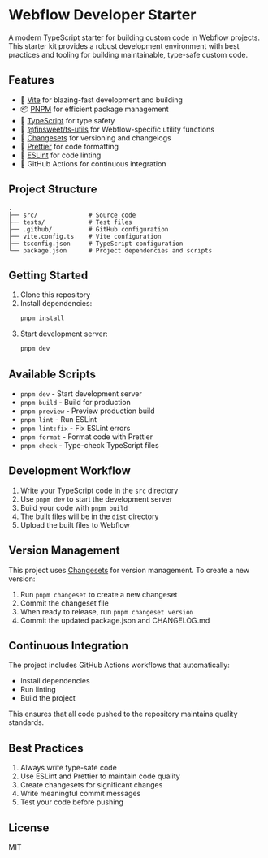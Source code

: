 # Webflow Developer Starter

A modern TypeScript starter for building custom code in Webflow projects. This starter kit provides a robust development environment with best practices and tooling for building maintainable, type-safe custom code.

## Features

- 🚀 [Vite](https://vitejs.dev/) for blazing-fast development and building
- 📦 [PNPM](https://pnpm.io/) for efficient package management
- 🔷 [TypeScript](https://www.typescriptlang.org/) for type safety
- 🧰 [@finsweet/ts-utils](https://github.com/finsweet/ts-utils) for Webflow-specific utility functions
- 📝 [Changesets](https://github.com/changesets/changesets) for versioning and changelogs
- 🎨 [Prettier](https://prettier.io/) for code formatting
- 🚨 [ESLint](https://eslint.org/) for code linting
- 🔄 GitHub Actions for continuous integration

## Project Structure

```
.
├── src/              # Source code
├── tests/            # Test files
├── .github/          # GitHub configuration
├── vite.config.ts    # Vite configuration
├── tsconfig.json     # TypeScript configuration
└── package.json      # Project dependencies and scripts
```

## Getting Started

1. Clone this repository
2. Install dependencies:
   ```bash
   pnpm install
   ```
3. Start development server:
   ```bash
   pnpm dev
   ```

## Available Scripts

- `pnpm dev` - Start development server
- `pnpm build` - Build for production
- `pnpm preview` - Preview production build
- `pnpm lint` - Run ESLint
- `pnpm lint:fix` - Fix ESLint errors
- `pnpm format` - Format code with Prettier
- `pnpm check` - Type-check TypeScript files

## Development Workflow

1. Write your TypeScript code in the `src` directory
2. Use `pnpm dev` to start the development server
3. Build your code with `pnpm build`
4. The built files will be in the `dist` directory
5. Upload the built files to Webflow

## Version Management

This project uses [Changesets](https://github.com/changesets/changesets) for version management. To create a new version:

1. Run `pnpm changeset` to create a new changeset
2. Commit the changeset file
3. When ready to release, run `pnpm changeset version`
4. Commit the updated package.json and CHANGELOG.md

## Continuous Integration

The project includes GitHub Actions workflows that automatically:

- Install dependencies
- Run linting
- Build the project

This ensures that all code pushed to the repository maintains quality standards.

## Best Practices

1. Always write type-safe code
2. Use ESLint and Prettier to maintain code quality
3. Create changesets for significant changes
4. Write meaningful commit messages
5. Test your code before pushing

## License

MIT
